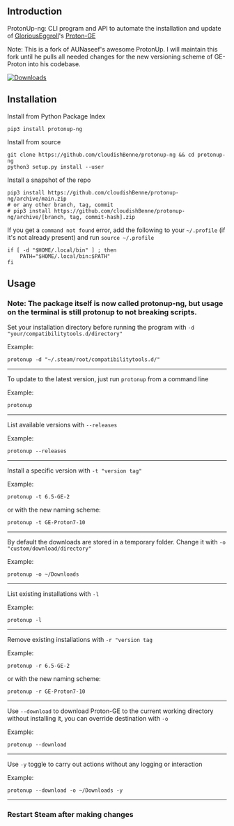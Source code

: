 ## Introduction
ProtonUp-ng: CLI program and API to automate the installation and update of [GloriousEggroll](https://github.com/GloriousEggroll/)'s [Proton-GE](https://github.com/GloriousEggroll/proton-ge-custom)

Note: This is a fork of AUNaseef's awesome ProtonUp. I will maintain this fork until he pulls all needed changes for the new versioning scheme of GE-Proton into his codebase.

[![Downloads](https://pepy.tech/badge/protonup-ng)](https://pepy.tech/project/protonup-ng)

## Installation
Install from Python Package Index
```
pip3 install protonup-ng
```
Install from source
```
git clone https://github.com/cloudishBenne/protonup-ng && cd protonup-ng
python3 setup.py install --user
```
Install a snapshot of the repo
```
pip3 install https://github.com/cloudishBenne/protonup-ng/archive/main.zip
# or any other branch, tag, commit
# pip3 install https://github.com/cloudishBenne/protonup-ng/archive/[branch, tag, commit-hash].zip
```
If you get a `command not found` error, add the following to your `~/.profile` (if it's not already present) and run `source ~/.profile`
```
if [ -d "$HOME/.local/bin" ] ; then
    PATH="$HOME/.local/bin:$PATH"
fi
```

## Usage
### Note: The package itself is now called protonup-ng, but usage on the terminal is still protonup to not breaking scripts.
Set your installation directory before running the program with `-d "your/compatibilitytools.d/directory"`

Example:
```
protonup -d "~/.steam/root/compatibilitytools.d/"
```
---
To update to the latest version, just run `protonup` from a command line

Example:
```
protonup
```
---
List available versions with `--releases`

Example:
```
protonup --releases
```
---
Install a specific version with `-t "version tag"`

Example:
```
protonup -t 6.5-GE-2
```
or with the new naming scheme:
```
protonup -t GE-Proton7-10
```
---
By default the downloads are stored in a temporary folder. Change it with `-o "custom/download/directory"`

Example:
```
protonup -o ~/Downloads
```
---
List existing installations with `-l`

Example:
```
protonup -l
```
---
Remove existing installations with `-r "version tag`

Example:
```
protonup -r 6.5-GE-2
```
or with the new naming scheme:
```
protonup -r GE-Proton7-10
```
---
Use `--download` to download  Proton-GE to the current working directory without installing it, you can override destination with `-o`

Example:
```
protonup --download
```
---
Use `-y` toggle to carry out actions without any logging or interaction

Example:
```
protonup --download -o ~/Downloads -y
```
---
### Restart Steam after making changes
